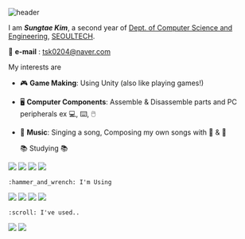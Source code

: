 ![header](https://capsule-render.vercel.app/api?type=waving&color=gradient&customColorList=0,2,2,5,30&height=350&section=header&text=Sungtae%20Kim&fontSize=50) 

I am _**Sungtae Kim**_, a second year of [Dept. of Computer Science and Engineering](https://computer.seoultech.ac.kr/), [SEOULTECH](https://en.seoultech.ac.kr/).

:email: **e-mail** : tsk0204@naver.com

My interests are
* :video_game: **Game Making**: Using Unity (also like playing games!)
* :desktop_computer: **Computer Components**: Assemble & Disassemble parts and PC peripherals 
    ex :computer:, :keyboard:, :computer_mouse: 
* :microphone: **Music**: Singing a song, Composing my own songs with :musical_keyboard: & :guitar:


    :books: Studying :books:

 <img src="https://img.shields.io/badge/C-A8B9CC?style=flat-square&logo=C&logoColor=black"/> <img src="https://img.shields.io/badge/C++-00599C?style=flat-square&logo=C++&logoColor=white"/> <img src="https://img.shields.io/badge/C Sharp-239120?style=flat-square&logo=csharp&logoColor=white"/> <img src="https://img.shields.io/badge/Unity-FFFFFF?style=flat-square&logo=Unity&logoColor=black"/>


    :hammer_and_wrench: I'm Using

<img src="https://img.shields.io/badge/Git-F05032?style=flat-square&logo=Git&logoColor=white"/> <img src="https://img.shields.io/badge/github-181717?style=flat-square&logo=github&logoColor=white"/> <img src="https://img.shields.io/badge/visualstudio-5C2D91?style=flat-square&logo=visualstudio&logoColor=white"/> <img src="https://img.shields.io/badge/notion-000000?style=flat-square&logo=notion&logoColor=white"/>


    :scroll: I've used..
    
<img src="https://img.shields.io/badge/visualstudiocode-007ACC?style=flat-square&logo=visualstudiocode&logoColor=white"/> <img src="https://img.shields.io/badge/eclipseide-2C2255?style=flat-square&logo=eclipseide&logoColor=white"/>